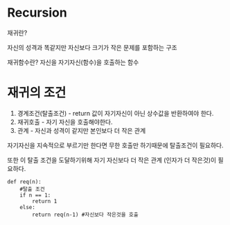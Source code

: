 # Recursion

재귀란?

자신의 성격과 똑같지만 자신보다 크기가 작은 문제를 포함하는 구조

재귀함수란?
자신을 자기자신(함수)을 호출하는 함수

# 재귀의 조건

1. 경계조건(탈출조건) - return 값이 자기자신이 아닌 상수값을 반환하여야 한다.
2. 재귀호출 - 자기 자신을 호출해야한다.
3. 관계 - 자신과 성격이 같지만 본인보다 더 작은 관계

자기자신을 지속적으로 부르기만 한다면 무한 호출만 하기때문에 탈출조건이 필요하다.

또한 이 탈출 조건을 도달하기위해 자기 자신보다 더 작은 관계 (인자가 더 작은것)이 필요하다.

```
def req(n):
    #탈출 조건
    if n == 1:
        return 1
    else:
        return req(n-1) #자신보다 작은것을 호출
```
